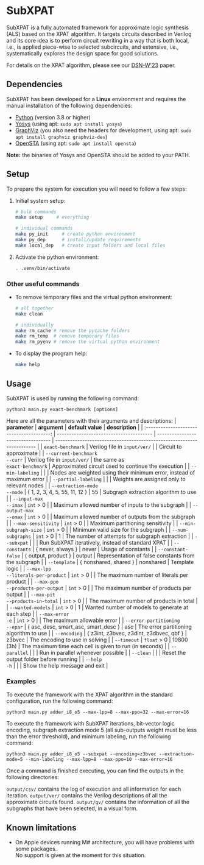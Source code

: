 # SubXPAT

SubXPAT is a fully automated framework for approximate logic synthesis (ALS) based on the XPAT algorithm. It targets circuits described in Verilog and its core idea is to perform circuit rewriting in a way that is both local, i.e., is applied piece-wise to selected subcircuits, and extensive, i.e., systematically explores the design space for good solutions.

For details on the XPAT algorithm, please see our [DSN-W'23] paper.

## Dependencies

SubXPAT has been developed for a **Linux** environment and requires the manual installation of the following dependencies:

- [Python] (version 3.8 or higher)
- [Yosys] (using apt: `sudo apt install yosys`)
- [GraphViz] (you also need the headers for development, using apt: `sudo apt install graphviz graphviz-dev`)
- [OpenSTA] (using apt: `sudo apt install opensta`)

**Note:** the binaries of Yosys and OpenSTA should be added to your PATH.

## Setup

To prepare the system for execution you will need to follow a few steps:

1. Initial system setup:
    ```bash
    # bulk commands
    make setup     # everything

    # individual commands
    make py_init     # create python environment
    make py_dep      # install/update requirements
    make local_dep   # create input folders and local files
    ```

2. Activate the python environment:
    ```bash
    . .venv/bin/activate
    ```

### Other useful commands

- To remove temporary files and the virtual python environment:
    ```bash
    # all together
    make clean

    # individually
    make rm_cache # remove the pycache folders
    make rm_temp  # remove temporary files
    make rm_pyenv # remove the virtual python environment
    ```

- To display the program help:
    ```bash
    make help
    ```

## Usage

SubXPAT is used by running the following command:
```
python3 main.py exact-benchmark [options]
```

Here are all the parameters with their arguments and descriptions:
| **parameter**                             | **argument**                            | **default value**                  | **description**                                                        |
| :---------------------------------------: | --------------------------------------- | ---------------------------------- | ---------------------------------------------------------------------- |
| `exact-benchmark`                         | Verilog file in `input/ver/`            |                                    | Circuit to approximate                                                 |
| `--current-benchmark` <br> `--curr`       | Verilog file in `input/ver/`            | the same as <br> `exact-benchmark` | Approximated circuit used to continue the execution                    |
| `--min-labeling`                          |                                         |                                    | Nodes are weighted using their minimum error, instead of maximum error |
| `--partial-labeling`                      |                                         |                                    | Weights are assigned only to relevant nodes                            |
| `--extraction-mode` <br> `--mode`         | { 1, 2, 3, 4, 5, 55, 11, 12 }           | 55                                 | Subgraph extraction algorithm to use                                   |
| `--input-max` <br> `--imax`               | `int` > 0                               |                                    | Maximum allowed number of inputs to the subgraph                       |
| `--output-max` <br> `--omax`              | `int` > 0                               |                                    | Maximum allowed number of outputs from the subgraph                    |
| `--max-sensitivity`                       | `int` > 0                               |                                    | Maximum partitioning sensitivity                                       |
| `--min-subgraph-size`                     | `int` > 0                               |                                    | Minimum valid size for the subgraph                                    |
| `--num-subgraphs`                         | `int` > 0                               | 1                                  | The number of attempts for subgraph extraction                         |
| `--subxpat`                               |                                         |                                    | Run SubXPAT iteratively, instead of standard XPAT                      |
| `--constants`                             | { never, always }                       | never                              | Usage of constants                                                     |
| `--constant-false`                        | { output, product }                     | output                             | Representation of false constants from the subgraph                    |
| `--template`                              | { nonshared, shared }                   | nonshared                          | Template logic                                                         |
| `--max-lpp` <br> `--literals-per-product` | `int` > 0                               |                                    | The maximum number of literals per product                             |
| `--max-ppo` <br> `--products-per-output`  | `int` > 0                               |                                    | The maximum number of products per output                              |
| `--max-pit` <br> `--products-in-total`    | `int` > 0                               |                                    | The maximum number of products in total                                |
| `--wanted-models`                         | `int` > 0                               | 1                                  | Wanted number of models to generate at each step                       |
| `--max-error` <br> `-e`                   | `int` > 0                               |                                    | The maximum allowable error                                            |
| `--error-partitioning` <br> `--epar`      | { asc, desc, smart_asc, smart_desc }    | asc                                | The error partitioning algorithm to use                                |
| `--encoding`                              | { z3int, z3bvec, z3dint, z3dbvec, qbf } | z3bvec                             | The encoding to use in solving                                         |
| `--timeout`                               | `float` > 0                             | 10800 (3h)                         | The maximum time each cell is given to run (in seconds)                |
| `--parallel`                              |                                         |                                    | Run in parallel whenever possible                                      |
| `--clean`                                 |                                         |                                    | Reset the output folder before running                                 |
| `--help` <br> `-h`                        |                                         |                                    | Show the help message and exit                                         |

### Examples

To execute the framework with the XPAT algorithm in the standard configuration, run the following command:
```
python3 main.py adder_i8_o5 --max-lpp=8 --max-ppo=32 --max-error=16
```

To execute the framework with SubXPAT iterations, bit-vector logic encoding, subgraph extraction mode 5 (all sub-outputs weight must be less than the error threshold), and minimum labeling, run the following command:
```
python3 main.py adder_i8_o5 --subxpat --encoding=z3bvec --extraction-mode=5 --min-labeling --max-lpp=8 --max-ppo=10 --max-error=16
```

Once a command is finished executing, you can find the outputs in the following directories:

`output/csv/` contains the log of execution and all information for each iteration.
`output/ver/` contains the Verilog descriptions of all the approximate circuits found.
`output/gv/` contains the information of all the subgraphs that have been selected, in a visual form.

## Known limitations

- On Apple devices running M# architecture, you will have problems with some packages. \
  No support is given at the moment for this situation.

[DSN-W'23]: https://doi.org/10.1109/DSN-W58399.2023.00049
[Python]: https://www.python.org/downloads
[Yosys]: https://github.com/YosysHQ/yosys
[GraphViz]: https://gitlab.com/graphviz/graphviz
[OpenSTA]: https://github.com/The-OpenROAD-Project/OpenSTA